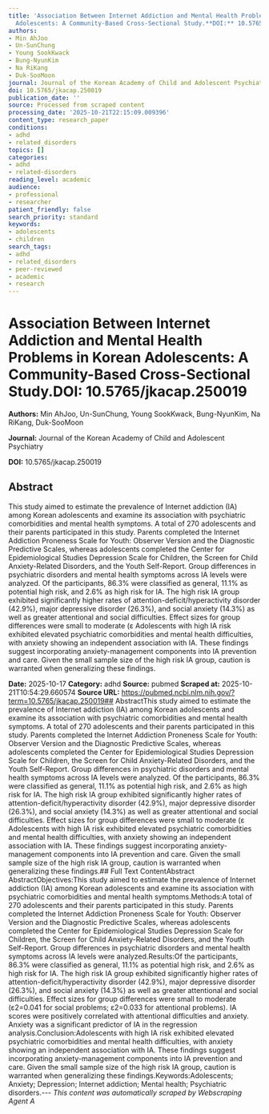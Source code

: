 ```yaml
---
title: 'Association Between Internet Addiction and Mental Health Problems in Korean
  Adolescents: A Community-Based Cross-Sectional Study.**DOI:** 10.5765/jkacap.250019'
authors:
- Min AhJoo
- Un-SunChung
- Young SookKwack
- Bung-NyunKim
- Na RiKang
- Duk-SooMoon
journal: Journal of the Korean Academy of Child and Adolescent Psychiatry
doi: 10.5765/jkacap.250019
publication_date: ''
source: Processed from scraped content
processing_date: '2025-10-21T22:15:09.009396'
content_type: research_paper
conditions:
- adhd
- related_disorders
topics: []
categories:
- adhd
- related-disorders
reading_level: academic
audience:
- professional
- researcher
patient_friendly: false
search_priority: standard
keywords:
- adolescents
- children
search_tags:
- adhd
- related_disorders
- peer-reviewed
- academic
- research
---
```


# Association Between Internet Addiction and Mental Health Problems in Korean Adolescents: A Community-Based Cross-Sectional Study.**DOI:** 10.5765/jkacap.250019

**Authors:** Min AhJoo, Un-SunChung, Young SookKwack, Bung-NyunKim, Na RiKang, Duk-SooMoon

**Journal:** Journal of the Korean Academy of Child and Adolescent Psychiatry

**DOI:** 10.5765/jkacap.250019

## Abstract

This study aimed to estimate the prevalence of Internet addiction (IA) among Korean adolescents and examine its association with psychiatric comorbidities and mental health symptoms.
A total of 270 adolescents and their parents participated in this study. Parents completed the Internet Addiction Proneness Scale for Youth: Observer Version and the Diagnostic Predictive Scales, whereas adolescents completed the Center for Epidemiological Studies Depression Scale for Children, the Screen for Child Anxiety-Related Disorders, and the Youth Self-Report. Group differences in psychiatric disorders and mental health symptoms across IA levels were analyzed.
Of the participants, 86.3% were classified as general, 11.1% as potential high risk, and 2.6% as high risk for IA. The high risk IA group exhibited significantly higher rates of attention-deficit/hyperactivity disorder (42.9%), major depressive disorder (26.3%), and social anxiety (14.3%) as well as greater attentional and social difficulties. Effect sizes for group differences were small to moderate (ε
Adolescents with high IA risk exhibited elevated psychiatric comorbidities and mental health difficulties, with anxiety showing an independent association with IA. These findings suggest incorporating anxiety-management components into IA prevention and care. Given the small sample size of the high risk IA group, caution is warranted when generalizing these findings.

**Date:** 2025-10-17
**Category:** adhd
**Source:** pubmed
**Scraped at:** 2025-10-21T10:54:29.660574
**Source URL:** https://pubmed.ncbi.nlm.nih.gov/?term=10.5765/jkacap.250019## AbstractThis study aimed to estimate the prevalence of Internet addiction (IA) among Korean adolescents and examine its association with psychiatric comorbidities and mental health symptoms.
A total of 270 adolescents and their parents participated in this study. Parents completed the Internet Addiction Proneness Scale for Youth: Observer Version and the Diagnostic Predictive Scales, whereas adolescents completed the Center for Epidemiological Studies Depression Scale for Children, the Screen for Child Anxiety-Related Disorders, and the Youth Self-Report. Group differences in psychiatric disorders and mental health symptoms across IA levels were analyzed.
Of the participants, 86.3% were classified as general, 11.1% as potential high risk, and 2.6% as high risk for IA. The high risk IA group exhibited significantly higher rates of attention-deficit/hyperactivity disorder (42.9%), major depressive disorder (26.3%), and social anxiety (14.3%) as well as greater attentional and social difficulties. Effect sizes for group differences were small to moderate (ε
Adolescents with high IA risk exhibited elevated psychiatric comorbidities and mental health difficulties, with anxiety showing an independent association with IA. These findings suggest incorporating anxiety-management components into IA prevention and care. Given the small sample size of the high risk IA group, caution is warranted when generalizing these findings.## Full Text ContentAbstract AbstractObjectives:This study aimed to estimate the prevalence of Internet addiction (IA) among Korean adolescents and examine its association with psychiatric comorbidities and mental health symptoms.Methods:A total of 270 adolescents and their parents participated in this study. Parents completed the Internet Addiction Proneness Scale for Youth: Observer Version and the Diagnostic Predictive Scales, whereas adolescents completed the Center for Epidemiological Studies Depression Scale for Children, the Screen for Child Anxiety-Related Disorders, and the Youth Self-Report. Group differences in psychiatric disorders and mental health symptoms across IA levels were analyzed.Results:Of the participants, 86.3% were classified as general, 11.1% as potential high risk, and 2.6% as high risk for IA. The high risk IA group exhibited significantly higher rates of attention-deficit/hyperactivity disorder (42.9%), major depressive disorder (26.3%), and social anxiety (14.3%) as well as greater attentional and social difficulties. Effect sizes for group differences were small to moderate (ε2=0.041 for social problems; ε2=0.033 for attentional problems). IA scores were positively correlated with attentional difficulties and anxiety. Anxiety was a significant predictor of IA in the regression analysis.Conclusion:Adolescents with high IA risk exhibited elevated psychiatric comorbidities and mental health difficulties, with anxiety showing an independent association with IA. These findings suggest incorporating anxiety-management components into IA prevention and care. Given the small sample size of the high risk IA group, caution is warranted when generalizing these findings.Keywords:Adolescents; Anxiety; Depression; Internet addiction; Mental health; Psychiatric disorders.---
*This content was automatically scraped by Webscraping Agent A*